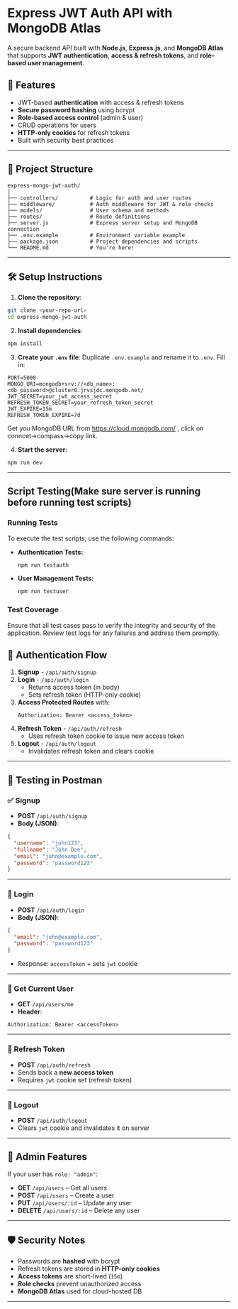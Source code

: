 
# Express JWT Auth API with MongoDB Atlas

A secure backend API built with **Node.js**, **Express.js**, and **MongoDB Atlas** that supports **JWT authentication**, **access & refresh tokens**, and **role-based user management**.

## 🔐 Features

- JWT-based **authentication** with access & refresh tokens
- **Secure password hashing** using bcrypt
- **Role-based access control** (admin & user)
- CRUD operations for users
- **HTTP-only cookies** for refresh tokens
- Built with security best practices

---

## 📁 Project Structure

```
express-mongo-jwt-auth/
│
├── controllers/          # Logic for auth and user routes
├── middleware/           # Auth middleware for JWT & role checks
├── models/               # User schema and methods
├── routes/               # Route definitions
├── server.js             # Express server setup and MongoDB connection
├── .env.example          # Environment variable example
├── package.json          # Project dependencies and scripts
└── README.md             # You're here!
```

---

## 🛠️ Setup Instructions

1. **Clone the repository**:
```bash
git clone <your-repo-url>
cd express-mongo-jwt-auth
```

2. **Install dependencies**:
```bash
npm install
```

3. **Create your `.env` file**:
Duplicate `.env.example` and rename it to `.env`. Fill in:

```env
PORT=5000
MONGO_URI=mongodb+srv://<db_name>:<db_password>@cluster0.jrvsjdc.mongodb.net/
JWT_SECRET=your_jwt_access_secret
REFRESH_TOKEN_SECRET=your_refresh_token_secret
JWT_EXPIRE=15m
REFRESH_TOKEN_EXPIRE=7d
```
Get you MongoDB URL from https://cloud.mongodb.com/  , click on conncet->compass->copy link.

4. **Start the server**:
```bash
npm run dev
```

---

## Script Testing(Make sure server is running before running test scripts)

### Running Tests

To execute the test scripts, use the following commands:

- **Authentication Tests:**
  ```bash
  npm run testauth
  ```

- **User Management Tests:**
  ```bash
  npm run testuser
  ```

### Test Coverage

Ensure that all test cases pass to verify the integrity and security of the application. Review test logs for any failures and address them promptly.

## 🔄 Authentication Flow

1. **Signup** - `/api/auth/signup`
2. **Login** - `/api/auth/login`
   - Returns access token (in body)
   - Sets refresh token (HTTP-only cookie)
3. **Access Protected Routes** with:
   ```
   Authorization: Bearer <access_token>
   ```
4. **Refresh Token** - `/api/auth/refresh`
   - Uses refresh token cookie to issue new access token
5. **Logout** - `/api/auth/logout`
   - Invalidates refresh token and clears cookie

---

## 🧪 Testing in Postman

### ✅ Signup
- **POST** `/api/auth/signup`
- **Body (JSON)**:
```json
{
  "username": "john123",
  "fullname": "John Doe",
  "email": "john@example.com",
  "password": "password123"
}
```

---

### 🔐 Login
- **POST** `/api/auth/login`
- **Body (JSON)**:
```json
{
  "email": "john@example.com",
  "password": "password123"
}
```
- Response: `accessToken` + sets `jwt` cookie

---

### 🙋 Get Current User
- **GET** `/api/users/me`
- **Header**:
```
Authorization: Bearer <accessToken>
```

---

### 🔄 Refresh Token
- **POST** `/api/auth/refresh`
- Sends back a **new access token**
- Requires `jwt` cookie set (refresh token)

---

### 🚪 Logout
- **POST** `/api/auth/logout`
- Clears `jwt` cookie and invalidates it on server

---



## 👮 Admin Features

If your user has `role: "admin"`:

- **GET** `/api/users` – Get all users
- **POST** `/api/users` – Create a user
- **PUT** `/api/users/:id` – Update any user
- **DELETE** `/api/users/:id` – Delete any user

---

## 🛡️ Security Notes

- Passwords are **hashed** with bcrypt
- Refresh tokens are stored in **HTTP-only cookies**
- **Access tokens** are short-lived (`15m`)
- **Role checks** prevent unauthorized access
- **MongoDB Atlas** used for cloud-hosted DB

---

